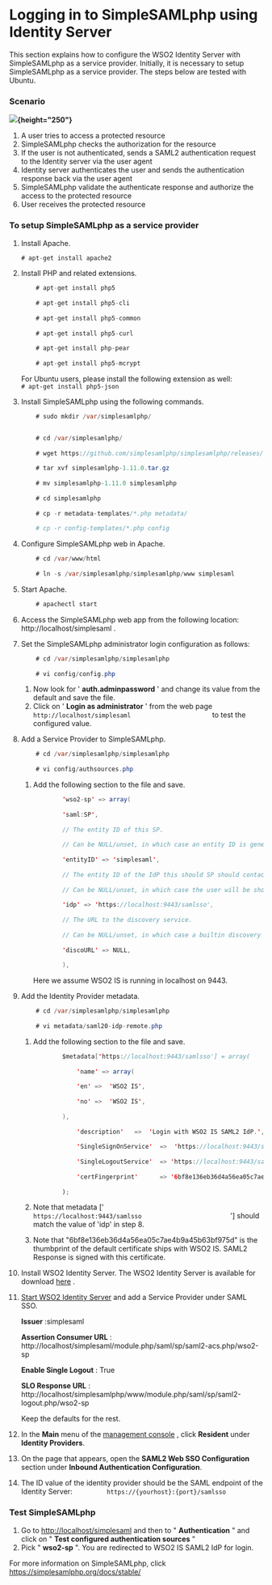 # Logging in to SimpleSAMLphp using Identity Server

This section explains how to configure the WSO2 Identity Server with
SimpleSAMLphp as a service provider. Initially, it is necessary to setup
SimpleSAMLphp as a service provider. The steps below are tested with
Ubuntu.

### **Scenario**

**![](attachments/103331282/103331283.png){height="250"}**

1.  A user tries to access a protected resource
2.  SimpleSAMLphp checks the authorization for the resource
3.  If the user is not authenticated, sends a SAML2 authentication
    request to the Identity server via the user agent
4.  Identity server authenticates the user and sends the authentication
    response back via the user agent
5.  SimpleSAMLphp validate the authenticate response and authorize the
    access to the protected resource
6.  User receives the protected resource

### **To setup SimpleSAMLphp as a service provider**

1.  Install Apache.

    ``` java
    # apt-get install apache2 
    ```

2.  Install PHP and related extensions.

    ``` java
        # apt-get install php5  
          
        # apt-get install php5-cli  
          
        # apt-get install php5-common  
          
        # apt-get install php5-curl  
          
        # apt-get install php-pear  
          
        # apt-get install php5-mcrypt 
    ```

    For Ubuntu users, please install the following extension as well:
    `            # apt-get install php5-json           `

3.  Install SimpleSAMLphp using the following commands.

    ``` java
        # sudo mkdir /var/simplesamlphp/
    
    
        # cd /var/simplesamlphp/  
          
        # wget https://github.com/simplesamlphp/simplesamlphp/releases/download/simplesamlphp-1.11.0/simplesamlphp-1.11.0.tar.gz  
          
        # tar xvf simplesamlphp-1.11.0.tar.gz  
          
        # mv simplesamlphp-1.11.0 simplesamlphp  
          
        # cd simplesamlphp  
          
        # cp -r metadata-templates/*.php metadata/  
          
        # cp -r config-templates/*.php config 
    ```

4.  Configure SimpleSAMLphp web in Apache.

    ``` java
        # cd /var/www/html
          
        # ln -s /var/simplesamlphp/simplesamlphp/www simplesaml 
    ```

5.  Start Apache.

    ``` java
        # apachectl start  
    ```

6.  Access the SimpleSAMLphp web app from the following location:
    http://localhost/simplesaml .
7.  Set the SimpleSAMLphp administrator login configuration as follows:

    ``` java
        # cd /var/simplesamlphp/simplesamlphp  
          
        # vi config/config.php  
    ```

    1.  Now look for ' **auth.adminpassword** ' and change its value
        from the default and save the file.
    2.  Click on ' **Login as administrator** ' from the web page
        `                         http://localhost/simplesaml                       `
        to test the configured value.

8.  Add a Service Provider to SimpleSAMLphp.

    ``` java
        # cd /var/simplesamlphp/simplesamlphp  
          
        # vi config/authsources.php 
    ```

    1.  Add the following section to the file and save.

        ``` java
                'wso2-sp' => array(  
                  
                'saml:SP',  
                  
                // The entity ID of this SP.  
                  
                // Can be NULL/unset, in which case an entity ID is generated based on the metadata URL.  
                  
                'entityID' => 'simplesaml',  
                  
                // The entity ID of the IdP this should SP should contact.  
                  
                // Can be NULL/unset, in which case the user will be shown a list of available IdPs.  
                  
                'idp' => 'https://localhost:9443/samlsso',  
                  
                // The URL to the discovery service.  
                  
                // Can be NULL/unset, in which case a builtin discovery service will be used.  
                  
                'discoURL' => NULL,  
                  
                ),
        ```

        Here we assume WSO2 IS is running in localhost on 9443.

9.  Add the Identity Provider metadata.

    ``` java
        # cd /var/simplesamlphp/simplesamlphp  
          
        # vi metadata/saml20-idp-remote.php 
    ```

    1.  Add the following section to the file and save.

        ``` java
                $metadata['https://localhost:9443/samlsso'] = array(  
                  
                    'name' => array(  
                  
                    'en' =>  'WSO2 IS',  
                  
                    'no' =>  'WSO2 IS',  
                  
                ),  
                  
                    'description'   =>  'Login with WSO2 IS SAML2 IdP.',  
                  
                    'SingleSignOnService'  =>  'https://localhost:9443/samlsso',  
                  
                    'SingleLogoutService'  => 'https://localhost:9443/samlsso',  
                  
                    'certFingerprint'      => '6bf8e136eb36d4a56ea05c7ae4b9a45b63bf975d'  
                  
                );
        ```

    2.  Note that metadata \['
        `                           https://localhost:9443/samlsso                         `
        '\] should match the value of 'idp' in step 8.

    3.  Note that "6bf8e136eb36d4a56ea05c7ae4b9a45b63bf975d" is the
        thumbprint of the default certificate ships with WSO2 IS. SAML2
        Response is signed with this certificate.

10. Install WSO2 Identity Server. The WSO2 Identity Server is available
    for download [here](http://wso2.com/products/identity-server) .
11. [Start WSO2 Identity
    Server](https://docs.wso2.com/display/IS530/Running+the+Product) and
    add a Service Provider under SAML SSO.

    **Issuer** :simplesaml

    **Assertion Consumer URL** :
    http://localhost/simplesaml/module.php/saml/sp/saml2-acs.php/wso2-sp

    **Enable Single Logout** : True

    **SLO Response URL** :
    http://localhost/simplesamlphp/www/module.php/saml/sp/saml2-logout.php/wso2-sp

    Keep the defaults for the rest.

12. In the **Main** menu of the [management
    console](https://docs.wso2.com/display/IS530/Getting+Started+with+the+Management+Console)
    , click **Resident** under **Identity Providers**.

13. On the page that appears, open the **SAML2 Web SSO Configuration**
    section under **Inbound Authentication Configuration**.
14. The ID value of the identity provider should be the SAML endpoint of
    the Identity Server:
    `          https://{yourhost}:{port}/samlsso         `

### Test SimpleSAMLphp

1.  Go to <http://localhost/simplesaml> and then to " **Authentication**
    " and click on " **Test configured authentication sources** "
2.  Pick " **wso2-sp** ". You are redirected to WSO2 IS SAML2 IdP for
    login.

For more information on SimpleSAMLphp, click
<https://simplesamlphp.org/docs/stable/>
